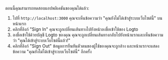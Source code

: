 ตอนนี้คุณสามารถทดสอบแอปพลิเคชันของคุณได้แล้ว:

1. ไปที่ `http://localhost:3000` คุณจะเห็นข้อความว่า "คุณยังไม่ได้เข้าสู่ระบบเว็บไซต์นี้" บนหน้าแรก
2. คลิกที่ลิงก์ "Sign In" คุณจะถูกเปลี่ยนเส้นทางไปยังหน้าลงชื่อเข้าใช้ของ Logto
3. ลงชื่อเข้าใช้ด้วยบัญชี Logto ของคุณ คุณจะถูกเปลี่ยนเส้นทางกลับไปยังหน้าแรกและเห็นข้อความว่า "คุณได้เข้าสู่ระบบเว็บไซต์นี้แล้ว!"
4. คลิกที่ลิงก์ "Sign Out" ข้อมูลการยืนยันตัวตนของผู้ใช้ของคุณจะถูกล้าง และหน้าแรกจะแสดงข้อความ "คุณยังไม่ได้เข้าสู่ระบบเว็บไซต์นี้" อีกครั้ง
